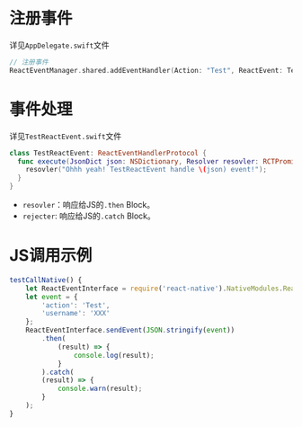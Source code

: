 # 注册事件

详见`AppDelegate.swift`文件

```swift
// 注册事件
ReactEventManager.shared.addEventHandler(Action: "Test", ReactEvent: TestReactEvent())
```

# 事件处理

详见`TestReactEvent.swift`文件

```swift
class TestReactEvent: ReactEventHandlerProtocol {
  func execute(JsonDict json: NSDictionary, Resolver resovler: RCTPromiseResolveBlock, Rejecter rejecter: RCTPromiseRejectBlock) {
    resovler("Ohhh yeah! TestReactEvent handle \(json) event!");
  }
}
```

* `resovler`：响应给JS的`.then` Block。
* `rejecter`: 响应给JS的`.catch` Block。

# JS调用示例

```JavaScript
testCallNative() {
    let ReactEventInterface = require('react-native').NativeModules.ReactEventInterface;
    let event = {
        'action': 'Test',
        'username': 'XXX'
    };
    ReactEventInterface.sendEvent(JSON.stringify(event))
        .then(
            (result) => {
                console.log(result);
            }
        ).catch(
        (result) => {
            console.warn(result);
        }
    );
}
```